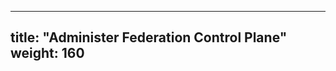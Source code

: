 <!--
---
title: "管理联邦控制平面"
weight: 160
---
-->

---
title: "Administer Federation Control Plane"
weight: 160
---

